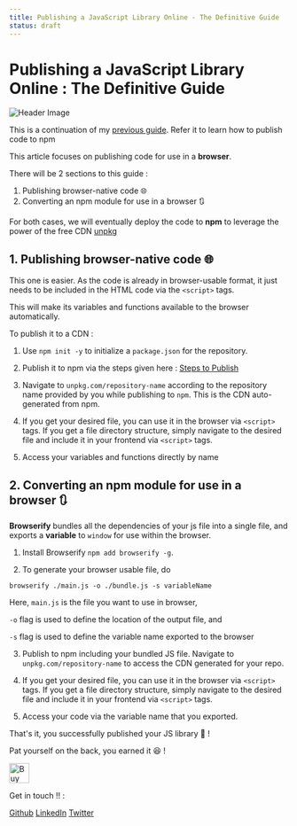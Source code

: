 ```yaml
---
title: Publishing a JavaScript Library Online - The Definitive Guide
status: draft
---
```


# Publishing a JavaScript Library Online : The Definitive Guide

![Header Image](/pic2.png)

This is a continuation of my [previous guide](/boiler-npm.html). Refer it to learn how to publish code to npm

This article focuses on publishing code for use in a **browser**.


There will be 2 sections to this guide :
1. Publishing browser-native code :globe_with_meridians:
2. Converting an npm module for use in a browser :arrows_clockwise:

For both cases, we will eventually deploy the code to **npm** to leverage the power of the free CDN [unpkg](http://unpkg.com)

## 1. Publishing browser-native code :globe_with_meridians:

This one is easier. As the code is already in browser-usable format, it just needs to be included in the HTML code via the ```<script>``` tags.

This will make its variables and functions available to the browser automatically.

To publish it to a CDN :

1. Use ```npm init -y``` to initialize a ```package.json``` for the repository.

2. Publish it to npm via the steps given here : [Steps to Publish](/boiler-npm.html#_3-publishing-and-using-your-module)

3. Navigate to ```unpkg.com/repository-name``` according to the repository name provided by you while publishing to ```npm```. This is the CDN auto-generated from npm.

4. If you get your desired file, you can use it in the browser via ```<script>``` tags. If you get a file directory structure, simply navigate to the desired file and include it in your frontend via ```<script>``` tags.

5. Access your variables and functions directly by name

## 2. Converting an npm module for use in a browser :arrows_clockwise:

**Browserify** bundles all the dependencies of your js file into a single file, and exports a **variable** to ```window``` for use within the browser.

1. Install Browserify ```npm add browserify -g```.

2. To generate your browser usable file, do

```browserify ./main.js -o ./bundle.js -s variableName```

Here, ```main.js``` is the file you want to use in browser,

```-o``` flag is used to define the location of the output file, and

```-s``` flag is used to define the variable name exported to the browser

3. Publish to npm including your bundled JS file. Navigate to ```unpkg.com/repository-name``` to access the CDN generated for your repo.

4. If you get your desired file, you can use it in the browser via ```<script>``` tags. If you get a file directory structure, simply navigate to the desired file and include it in your frontend via ```<script>``` tags.

5. Access your code via the variable name that you exported.

That's it, you successfully published your JS library :tada: !

Pat yourself on the back, you earned it :satisfied: !

<a href='https://ko-fi.com/B0B4MFVE' target='_blank'><img height='36' style='border:0px;height:36px;' src='https://az743702.vo.msecnd.net/cdn/kofi4.png?v=1' border='0' alt='Buy Me a Coffee at ko-fi.com' /></a>

Get in touch !! : 

[Github](https://www.github.com/akash-joshi) [LinkedIn](https://www.linkedin.com/in/akash-s-joshi) [Twitter](https://twitter.com/iamkrusty)
